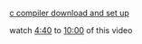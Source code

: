 [c compiler download and set up](https://youtu.be/irqbmMNs2Bo?si=95BWj4o3LttihZxv&t=280)

watch [4:40](https://youtu.be/irqbmMNs2Bo?si=95BWj4o3LttihZxv&t=280) to [10:00](https://youtu.be/irqbmMNs2Bo?si=qzd_TszmTVzoYn5s&t=601) of this video
